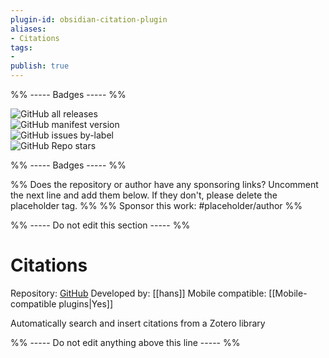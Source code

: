 ```yaml
---
plugin-id: obsidian-citation-plugin
aliases:
- Citations
tags: 
- 
publish: true
---
```


%% ----- Badges ----- %%

![GitHub all releases](https://img.shields.io/github/downloads/hans/obsidian-citation-plugin/total?color=573E7A&logo=github&style=for-the-badge)   
![GitHub manifest version](https://img.shields.io/github/manifest-json/v/hans/obsidian-citation-plugin?color=573E7A&logo=github&style=for-the-badge)   
![GitHub issues by-label](https://img.shields.io/github/issues/hans/obsidian-citation-plugin/help%20wanted?color=573E7A&logo=github&style=for-the-badge)   
![GitHub Repo stars](https://img.shields.io/github/stars/hans/obsidian-citation-plugin?color=573E7A&logo=github&style=for-the-badge)

%% ----- Badges ----- %%

%% Does the repository or author have any sponsoring links? Uncomment the next line and add them below. If they don't, please delete the placeholder tag. %%
%% Sponsor this work: #placeholder/author %%

%% ----- Do not edit this section ----- %%

# Citations

Repository: [GitHub](https://github.com/hans/obsidian-citation-plugin)
Developed by: [[hans]]
Mobile compatible: [[Mobile-compatible plugins|Yes]]

Automatically search and insert citations from a Zotero library

%% ----- Do not edit anything above this line ----- %% 
